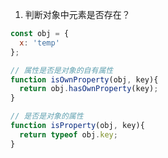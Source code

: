 1. 判断对象中元素是否存在？
```JavaScript
const obj = {
  x: 'temp'
};

// 属性是否是对象的自有属性
function isOwnProperty(obj, key){
  return obj.hasOwnProperty(key);
}

// 是否是对象的属性 
function isProperty(obj, key){
  return typeof obj.key;
}
```
